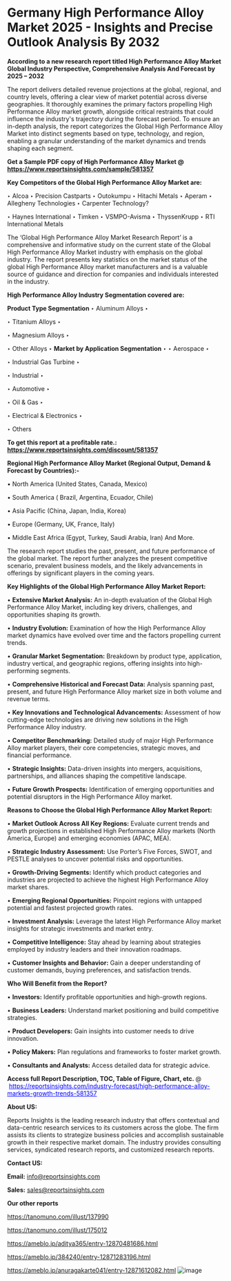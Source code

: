 # Germany High Performance Alloy Market 2025 - Insights and Precise Outlook Analysis By 2032

<strong>According to a new research report titled High Performance Alloy Market Global Industry Perspective, Comprehensive Analysis And Forecast by 2025 – 2032</strong>

The report delivers detailed revenue projections at the global, regional, and country levels, offering a clear view of market potential across diverse geographies. It thoroughly examines the primary factors propelling High Performance Alloy market growth, alongside critical restraints that could influence the industry's trajectory during the forecast period. To ensure an in-depth analysis, the report categorizes the Global High Performance Alloy Market into distinct segments based on type, technology, and region, enabling a granular understanding of the market dynamics and trends shaping each segment.

<strong>Get a Sample PDF copy of High Performance Alloy Market </strong><strong>@<a href=https://www.reportsinsights.com/sample/581357 style=color:#0000ff;> https://www.reportsinsights.com/sample/581357</a></strong></font>

<strong>Key Competitors of the Global High Performance Alloy Market are:</strong>

‣ Alcoa
‣ Precision Castparts
‣ Outokumpu
‣ Hitachi Metals
‣ Aperam
‣ Allegheny Technologies
‣ Carpenter Technology?

‣ Haynes International
‣ Timken
‣ VSMPO-Avisma
‣ ThyssenKrupp
‣ RTI International Metals

The ‘Global High Performance Alloy Market Research Report’ is a comprehensive and informative study on the current state of the Global High Performance Alloy Market industry with emphasis on the global industry. The report presents key statistics on the market status of the global High Performance Alloy market manufacturers and is a valuable source of guidance and direction for companies and individuals interested in the industry.

<strong>High Performance Alloy Industry Segmentation covered are:</strong>

<strong>Product Type Segmentation</strong>
‣
Aluminum Alloys
‣ 

‣ Titanium Alloys
‣ 

‣ Magnesium Alloys
‣ 

‣ Other Alloys
‣ 
<strong>Market by Application Segmentation</strong>
‣
‣  Aerospace
‣ 

‣ Industrial Gas Turbine
‣ 

‣ Industrial
‣ 

‣ Automotive
‣ 

‣ Oil & Gas
‣ 

‣ Electrical & Electronics
‣ 

‣ Others

<strong>To get this report at a profitable rate.: <a href=https://www.reportsinsights.com/discount/581357 style=color:#0000ff;>https://www.reportsinsights.com/discount/581357</a></strong></font>

<strong>Regional High Performance Alloy Market (Regional Output, Demand &amp; Forecast by Countries):-</strong>

• North America (United States, Canada, Mexico)

• South America ( Brazil, Argentina, Ecuador, Chile)

• Asia Pacific (China, Japan, India, Korea)

• Europe (Germany, UK, France, Italy)

• Middle East Africa (Egypt, Turkey, Saudi Arabia, Iran) And More.

The research report studies the past, present, and future performance of the global market. The report further analyzes the present competitive scenario, prevalent business models, and the likely advancements in offerings by significant players in the coming years.

<strong>Key Highlights of the Global High Performance Alloy Market Report:</strong>

• <strong>Extensive Market Analysis:</strong> An in-depth evaluation of the Global High Performance Alloy Market, including key drivers, challenges, and opportunities shaping its growth.

• <strong>Industry Evolution:</strong> Examination of how the High Performance Alloy market dynamics have evolved over time and the factors propelling current trends.

• <strong>Granular Market Segmentation:</strong> Breakdown by product type, application, industry vertical, and geographic regions, offering insights into high-performing segments.

• <strong>Comprehensive Historical and Forecast Data:</strong> Analysis spanning past, present, and future High Performance Alloy market size in both volume and revenue terms.

• <strong>Key Innovations and Technological Advancements:</strong> Assessment of how cutting-edge technologies are driving new solutions in the High Performance Alloy industry.

• <strong>Competitor Benchmarking:</strong> Detailed study of major High Performance Alloy market players, their core competencies, strategic moves, and financial performance.

• <strong>Strategic Insights:</strong> Data-driven insights into mergers, acquisitions, partnerships, and alliances shaping the competitive landscape.

• <strong>Future Growth Prospects:</strong> Identification of emerging opportunities and potential disruptors in the High Performance Alloy market.

<strong>Reasons to Choose the Global High Performance Alloy Market Report:</strong>

• <strong>Market Outlook Across All Key Regions:</strong> Evaluate current trends and growth projections in established High Performance Alloy markets (North America, Europe) and emerging economies (APAC, MEA).

• <strong>Strategic Industry Assessment:</strong> Use Porter’s Five Forces, SWOT, and PESTLE analyses to uncover potential risks and opportunities.

• <strong>Growth-Driving Segments:</strong> Identify which product categories and industries are projected to achieve the highest High Performance Alloy market shares.

• <strong>Emerging Regional Opportunities:</strong> Pinpoint regions with untapped potential and fastest projected growth rates.

• <strong>Investment Analysis:</strong> Leverage the latest High Performance Alloy market insights for strategic investments and market entry.

• <strong>Competitive Intelligence:</strong> Stay ahead by learning about strategies employed by industry leaders and their innovation roadmaps.

• <strong>Customer Insights and Behavior:</strong> Gain a deeper understanding of customer demands, buying preferences, and satisfaction trends.

<strong>Who Will Benefit from the Report?</strong>

• <strong>Investors:</strong> Identify profitable opportunities and high-growth regions.

• <strong>Business Leaders:</strong> Understand market positioning and build competitive strategies.

• <strong>Product Developers:</strong> Gain insights into customer needs to drive innovation.

• <strong>Policy Makers:</strong> Plan regulations and frameworks to foster market growth.

• <strong>Consultants and Analysts:</strong> Access detailed data for strategic advice.
</ul>
<strong>Access full Report Description, TOC, Table of Figure, Chart, etc. </strong>@  <a href=https://reportsinsights.com/industry-forecast/high-performance-alloy-markets-growth-trends-581357 style=color:#0000ff;>https://reportsinsights.com/industry-forecast/high-performance-alloy-markets-growth-trends-581357</a></font>

<strong><strong>About US</strong>:</strong>

Reports Insights is the leading research industry that offers contextual and data-centric research services to its customers across the globe. The firm assists its clients to strategize business policies and accomplish sustainable growth in their respective market domain. The industry provides consulting services, syndicated research reports, and customized research reports.

<strong>Contact US:</strong>

<p class=""""><b>Email:</b> <a href=mailto:info@reportsinsights.com>info@reportsinsights.com</a></p>
<p class=""""><b>Sales:</b> <a href=mailto:sales@reportsinsights.com>sales@reportsinsights.com</a></p>

<strong>Our other reports</strong>

<a href=https://tanomuno.com/illust/137990>https://tanomuno.com/illust/137990</a>

<a href=https://tanomuno.com/illust/175012>https://tanomuno.com/illust/175012</a>

<a href=https://ameblo.jp/aditya365/entry-12870481686.html>https://ameblo.jp/aditya365/entry-12870481686.html</a>

<a href=https://ameblo.jp/384240/entry-12871283196.html>https://ameblo.jp/384240/entry-12871283196.html</a>

<a href=https://ameblo.jp/anuragakarte041/entry-12871612082.html>https://ameblo.jp/anuragakarte041/entry-12871612082.html</a>
![image](https://github.com/user-attachments/assets/29705c85-64f9-401b-ad45-fa37c7741e1c)
